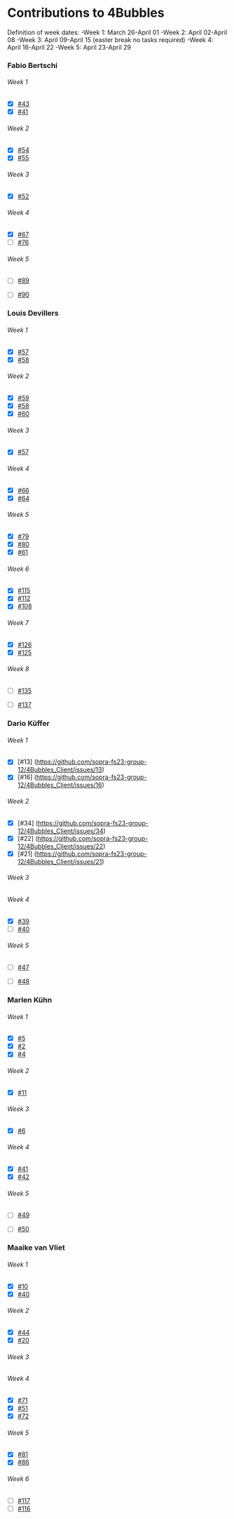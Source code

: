 # Contributions to 4Bubbles

Definition of week dates:
	-Week 1: March 26-April 01
	-Week 2: April 02-April 08
	-Week 3: April 09-April 15 (easter break no tasks required)
	-Week 4: April 16-April 22
	-Week 5: April 23-April 29

### Fabio Bertschi 

###### Week 1
- [x] [#43](https://github.com/sopra-fs23-group-12/4Bubbles_Server/issues/43)
- [x] [#41](https://github.com/sopra-fs23-group-12/4Bubbles_Server/issues/41)
###### Week 2
- [x] [#54](https://github.com/sopra-fs23-group-12/4Bubbles_Server/issues/54)
- [x] [#55](https://github.com/sopra-fs23-group-12/4Bubbles_Server/issues/55)
###### Week 3
- [x] [#52](https://github.com/sopra-fs23-group-12/4Bubbles_Server/issues/52) 
###### Week 4
- [x] [#67](https://github.com/sopra-fs23-group-12/4Bubbles_Server/issues/67)
- [ ] [#76](https://github.com/sopra-fs23-group-12/4Bubbles_Server/issues/76)
###### Week 5
- [ ] [#89](https://github.com/sopra-fs23-group-12/4Bubbles_Server/issues/89)
- [ ] [#90](https://github.com/sopra-fs23-group-12/4Bubbles_Server/issues/90)



### Louis Devillers

###### Week 1
- [x] [#57](https://github.com/sopra-fs23-group-12/4Bubbles_Client/issues/57) 
- [x] [#58](https://github.com/sopra-fs23-group-12/4Bubbles_Client/issues/58)
###### Week 2
- [x] [#59](https://github.com/sopra-fs23-group-12/4Bubbles_Client/issues/59) 
- [x] [#58](https://github.com/sopra-fs23-group-12/4Bubbles_Server/issues/58)
- [x] [#60](https://github.com/sopra-fs23-group-12/4Bubbles_Client/issues/60) 
###### Week 3
- [x] [#57](https://github.com/sopra-fs23-group-12/4Bubbles_Server/issues/57)
###### Week 4
- [x] [#66](https://github.com/sopra-fs23-group-12/4Bubbles_Server/issues/66)
- [x] [#64](https://github.com/sopra-fs23-group-12/4Bubbles_Server/issues/64)
###### Week 5
- [x] [#79](https://github.com/sopra-fs23-group-12/4Bubbles_Server/issues/79)
- [x] [#80](https://github.com/sopra-fs23-group-12/4Bubbles_Server/issues/80)
- [x] [#61](https://github.com/sopra-fs23-group-12/4Bubbles_Client/issues/61)
###### Week 6
- [x] [#115](https://github.com/sopra-fs23-group-12/4Bubbles_Server/issues/115)
- [x] [#112](https://github.com/sopra-fs23-group-12/4Bubbles_Server/issues/112)
- [x] [#108](https://github.com/sopra-fs23-group-12/4Bubbles_Server/issues/108)
###### Week 7
- [x] [#126](https://github.com/sopra-fs23-group-12/4Bubbles_Server/issues/126)
- [x] [#125](https://github.com/sopra-fs23-group-12/4Bubbles_Server/issues/125) 
###### Week 8
- [ ] [#135](https://github.com/sopra-fs23-group-12/4Bubbles_Server/issues/135)
- [ ] [#137](https://github.com/sopra-fs23-group-12/4Bubbles_Server/issues/137)



### Dario Küffer

###### Week 1
- [x] [#13] (https://github.com/sopra-fs23-group-12/4Bubbles_Client/issues/13)
- [x] [#16] (https://github.com/sopra-fs23-group-12/4Bubbles_Client/issues/16)
###### Week 2
- [x] [#34] (https://github.com/sopra-fs23-group-12/4Bubbles_Client/issues/34)
- [x] [#22] (https://github.com/sopra-fs23-group-12/4Bubbles_Client/issues/22)
- [x] [#21] (https://github.com/sopra-fs23-group-12/4Bubbles_Client/issues/21)
###### Week 3

###### Week 4
- [x] [#39](https://github.com/sopra-fs23-group-12/4Bubbles_Client/issues/39)
- [ ] [#40](https://github.com/sopra-fs23-group-12/4Bubbles_Client/issues/40)
###### Week 5
- [ ] [#47](https://github.com/sopra-fs23-group-12/4Bubbles_Client/issues/47)
- [ ] [#48](https://github.com/sopra-fs23-group-12/4Bubbles_Client/issues/48)



### Marlen Kühn

###### Week 1
- [x] [#5](https://github.com/sopra-fs23-group-12/4Bubbles_Client/issues/5)
- [x] [#2](https://github.com/sopra-fs23-group-12/4Bubbles_Client/issues/2)
- [x] [#4](https://github.com/sopra-fs23-group-12/4Bubbles_Client/issues/4)
###### Week 2
- [x] [#11](https://github.com/sopra-fs23-group-12/4Bubbles_Client/issues/11) 
###### Week 3
- [x] [#6](https://github.com/sopra-fs23-group-12/4Bubbles_Client/issues/6)
###### Week 4
- [x] [#41](https://github.com/sopra-fs23-group-12/4Bubbles_Client/issues/41)
- [x] [#42](https://github.com/sopra-fs23-group-12/4Bubbles_Client/issues/42)
###### Week 5
- [ ] [#49](https://github.com/sopra-fs23-group-12/4Bubbles_Client/issues/49)
- [ ] [#50](https://github.com/sopra-fs23-group-12/4Bubbles_Client/issues/50)



### Maaike van Vliet

###### Week 1
- [x] [#10](https://github.com/sopra-fs23-group-12/4Bubbles_Client/issues/10)
- [x] [#40](https://github.com/sopra-fs23-group-12/4Bubbles_Server/issues/40)
###### Week 2
- [x] [#44](https://github.com/sopra-fs23-group-12/4Bubbles_Server/issues/44)
- [x] [#20](https://github.com/sopra-fs23-group-12/4Bubbles_Client/issues/20)
###### Week 3
 
###### Week 4
- [x] [#71](https://github.com/sopra-fs23-group-12/4Bubbles_Server/issues/71)
- [x] [#51](https://github.com/sopra-fs23-group-12/4Bubbles_Client/issues/51)
- [x] [#72](https://github.com/sopra-fs23-group-12/4Bubbles_Server/issues/72)
###### Week 5
- [x] [#81](https://github.com/sopra-fs23-group-12/4Bubbles_Server/issues/81)
- [x] [#86](https://github.com/sopra-fs23-group-12/4Bubbles_Server/issues/86)
###### Week 6
- [ ] [#117](https://github.com/sopra-fs23-group-12/4Bubbles_Server/issues/117)
- [ ] [#116](https://github.com/sopra-fs23-group-12/4Bubbles_Server/issues/116)
